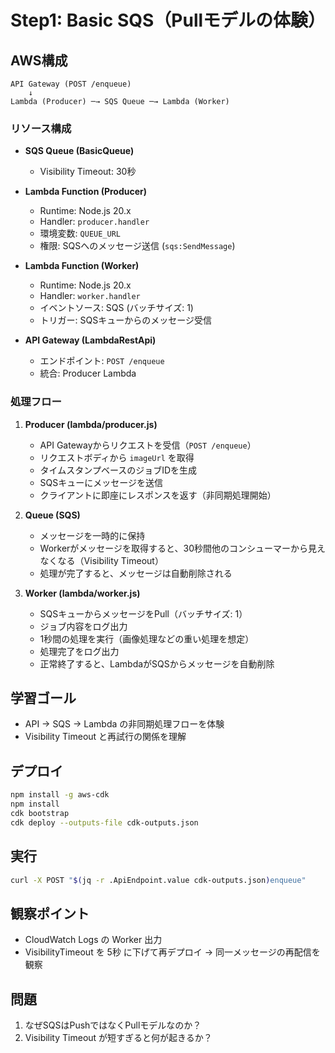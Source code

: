 
# Step1: Basic SQS（Pullモデルの体験）

## AWS構成

```
API Gateway (POST /enqueue)
    ↓
Lambda (Producer) ─→ SQS Queue ─→ Lambda (Worker)
```

### リソース構成
- **SQS Queue (BasicQueue)**
  - Visibility Timeout: 30秒

- **Lambda Function (Producer)**
  - Runtime: Node.js 20.x
  - Handler: `producer.handler`
  - 環境変数: `QUEUE_URL`
  - 権限: SQSへのメッセージ送信 (`sqs:SendMessage`)

- **Lambda Function (Worker)**
  - Runtime: Node.js 20.x
  - Handler: `worker.handler`
  - イベントソース: SQS (バッチサイズ: 1)
  - トリガー: SQSキューからのメッセージ受信

- **API Gateway (LambdaRestApi)**
  - エンドポイント: `POST /enqueue`
  - 統合: Producer Lambda

### 処理フロー

1. **Producer (lambda/producer.js)**
   - API Gatewayからリクエストを受信（`POST /enqueue`）
   - リクエストボディから `imageUrl` を取得
   - タイムスタンプベースのジョブIDを生成
   - SQSキューにメッセージを送信
   - クライアントに即座にレスポンスを返す（非同期処理開始）

2. **Queue (SQS)**
   - メッセージを一時的に保持
   - Workerがメッセージを取得すると、30秒間他のコンシューマーから見えなくなる（Visibility Timeout）
   - 処理が完了すると、メッセージは自動削除される

3. **Worker (lambda/worker.js)**
   - SQSキューからメッセージをPull（バッチサイズ: 1）
   - ジョブ内容をログ出力
   - 1秒間の処理を実行（画像処理などの重い処理を想定）
   - 処理完了をログ出力
   - 正常終了すると、LambdaがSQSからメッセージを自動削除

## 学習ゴール
- API → SQS → Lambda の非同期処理フローを体験
- Visibility Timeout と再試行の関係を理解

## デプロイ
```bash
npm install -g aws-cdk
npm install
cdk bootstrap
cdk deploy --outputs-file cdk-outputs.json
```

## 実行
```bash
curl -X POST "$(jq -r .ApiEndpoint.value cdk-outputs.json)enqueue"       -H "Content-Type: application/json"       -d '{"imageUrl":"https://picsum.photos/id/1/200/300"}'
```

## 観察ポイント
- CloudWatch Logs の Worker 出力
- VisibilityTimeout を 5秒 に下げて再デプロイ → 同一メッセージの再配信を観察

## 問題
1. なぜSQSはPushではなくPullモデルなのか？
2. Visibility Timeout が短すぎると何が起きるか？
